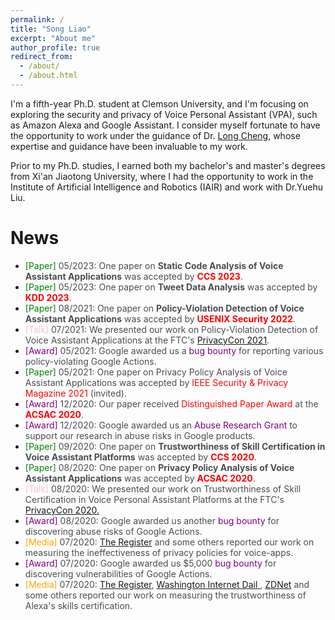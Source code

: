 ```yaml
---
permalink: /
title: "Song Liao"
excerpt: "About me"
author_profile: true
redirect_from: 
  - /about/
  - /about.html
---
```


<style>
pap {color:Green;}
ser { color:Blue;}
gr { color:Purple;}
me { color:Orange;}
talk { color:Pink;}
text { color:#494e52;}
</style>


I'm a fifth-year Ph.D. student at Clemson University, and I'm focusing on exploring the security and privacy of Voice Personal Assistant (VPA), such as Amazon Alexa and Google Assistant. I consider myself fortunate to have the opportunity to work under the guidance of Dr. [Long Cheng](https://people.computing.clemson.edu/~lcheng2/), whose expertise and guidance have been invaluable to my work.

Prior to my Ph.D. studies, I earned both my bachelor's and master's degrees from Xi'an Jiaotong University, where I had the opportunity to work in the Institute of Artificial Intelligence and Robotics (IAIR) and work with Dr.Yuehu Liu.



# News
- <pap>[Paper]</pap><text> 05/2023: One paper on <b>Static Code Analysis of Voice Assistant Applications</b> was accepted by <b><font color="red">CCS 2023</font></b>. </text>
- <pap>[Paper]</pap><text> 05/2023: One paper on <b>Tweet Data Analysis</b> was accepted by <b><font color="red">KDD 2023</font></b>. </text>
- <pap>[Paper]</pap><text> 08/2021: One paper on <b>Policy-Violation Detection of Voice Assistant Applications</b> was accepted by <b><font color="red">USENIX Security 2022</font></b>. </text>
- <talk>[Talk]</talk><text> 07/2021: We presented our work on Policy-Violation Detection of Voice Assistant Applications at the FTC's <a href = "https://www.ftc.gov/media/73491">PrivacyCon 2021</a>. </text>
- <gr>[Award]</gr><text> 05/2021: Google awarded us a <font color="Purple">bug bounty</font> for reporting various policy-violating Google Actions.</text>
- <pap>[Paper]</pap><text> 05/2021: One paper on Privacy Policy Analysis of Voice Assistant Applications was accepted by <font color="red">IEEE Security & Privacy Magazine 2021</font> (invited).</text>
- <gr>[Award]</gr><text> 12/2020: Our paper received <font color="red">Distinguished Paper Award</font> at the <b><font color="red">ACSAC 2020</font></b>.</text>
- <gr>[Award]</gr><text> 12/2020: Google awarded us an <font color="Purple">Abuse Research Grant</font> to support our research in abuse risks in Google products.</text>
- <pap>[Paper]</pap><text>  09/2020: One paper on <b>Trustworthiness of Skill Certification in Voice Assistant Platforms</b> was accepted by <b><font color="red">CCS 2020</font></b>.</text>
- <pap>[Paper]</pap><text>  08/2020: One paper on <b>Privacy Policy Analysis of Voice Assistant Applications</b> was accepted by <b><font color="red">ACSAC 2020</font></b>.</text>
- <talk>[Talk]</talk><text>  08/2020: We presented our work on Trustworthiness of Skill Certification in Voice Personal Assistant Platforms at the FTC's <a href = "https://www.ftc.gov/news-events/events/2020/07/privacycon-2020">PrivacyCon 2020.</a></text>
- <gr>[Award]</gr><text> 08/2020: Google awarded us another <font color="Purple">bug bounty</font> for discovering abuse risks of Google Actions.</text>
- <me>[Media]</me><text>  07/2020: <a href = "https://www.theregister.com/2020/07/29/amazon_google_voice_apps/">The Register</a> and some others reported our work on measuring the ineffectiveness of privacy policies for voice-apps.</text>
- <gr>[Award]</gr><text> 07/2020: Google awarded us $5,000 <font color="Purple">bug bounty</font> for discovering vulnerabilities of Google Actions.</text>
- <me>[Media]</me><text>  07/2020: <a href = "https://www.theregister.com/2020/07/23/amazon_alexa_skills/">The Register</a>, <a href = "https://washingtoninternetdaily.com/news/2020/07/22/amazon-deploys-additional-checks-for-alexa-skills-certification-2007210055">Washington Internet Dail </a>, <a href = "https://www.zdnet.com/article/academics-smuggle-234-policy-violating-skills-on-the-alexa-skills-store/">ZDNet</a> and some others reported our work on measuring the trustworthiness of Alexa's skills certification.</text>
  
